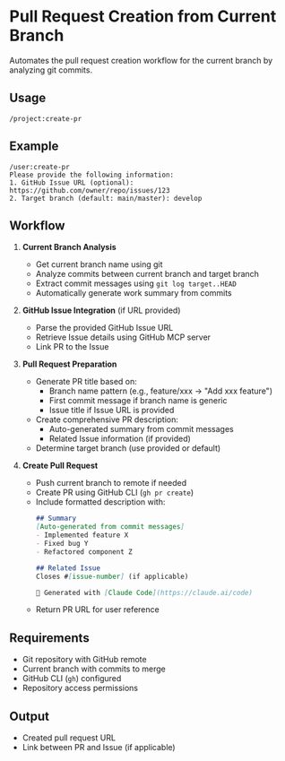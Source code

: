 # Pull Request Creation from Current Branch

Automates the pull request creation workflow for the current branch by analyzing git commits.

## Usage

```
/project:create-pr
```

## Example

```
/user:create-pr
Please provide the following information:
1. GitHub Issue URL (optional): https://github.com/owner/repo/issues/123
2. Target branch (default: main/master): develop
```

## Workflow

1. **Current Branch Analysis**
   - Get current branch name using git
   - Analyze commits between current branch and target branch
   - Extract commit messages using `git log target..HEAD`
   - Automatically generate work summary from commits

2. **GitHub Issue Integration** (if URL provided)
   - Parse the provided GitHub Issue URL
   - Retrieve Issue details using GitHub MCP server
   - Link PR to the Issue

3. **Pull Request Preparation**
   - Generate PR title based on:
     - Branch name pattern (e.g., feature/xxx → "Add xxx feature")
     - First commit message if branch name is generic
     - Issue title if Issue URL is provided
   - Create comprehensive PR description:
     - Auto-generated summary from commit messages
     - Related Issue information (if provided)
   - Determine target branch (use provided or default)

4. **Create Pull Request**
   - Push current branch to remote if needed
   - Create PR using GitHub CLI (`gh pr create`)
   - Include formatted description with:
     ```markdown
     ## Summary
     [Auto-generated from commit messages]
     - Implemented feature X
     - Fixed bug Y
     - Refactored component Z
     
     ## Related Issue
     Closes #[issue-number] (if applicable)
     
     🤖 Generated with [Claude Code](https://claude.ai/code)
     ```
   - Return PR URL for user reference

## Requirements

- Git repository with GitHub remote
- Current branch with commits to merge
- GitHub CLI (`gh`) configured
- Repository access permissions

## Output

- Created pull request URL
- Link between PR and Issue (if applicable)